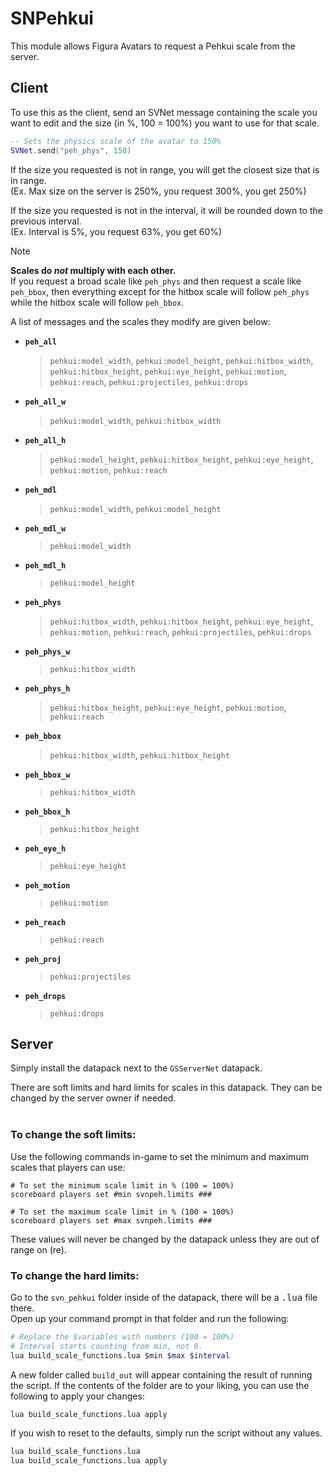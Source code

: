 # SNPehkui
This module allows Figura Avatars to request a Pehkui scale from the server.


## Client
To use this as the client, send an SVNet message containing the scale you want to edit and the size (in %, 100 = 100%)
you want to use for that scale.
```lua
-- Sets the physics scale of the avatar to 150%
SVNet.send("peh_phys", 150)
```

If the size you requested is not in range, you will get the closest size that is in range.  
(Ex. Max size on the server is 250%, you request 300%, you get 250%)

If the size you requested is not in the interval, it will be rounded down to the previous interval.  
(Ex. Interval is 5%, you request 63%, you get 60%)

> [!NOTE]  
> **Scales do *not* multiply with each other.**  
> If you request a broad scale like `peh_phys` and then request a scale like `peh_bbox`, then everything except for the
> hitbox scale will follow `peh_phys` while the hitbox scale will follow `peh_bbox`.

A list of messages and the scales they modify are given below:
* **`peh_all`**  
  > `pehkui:model_width`, `pehkui:model_height`, `pehkui:hitbox_width`, `pehkui:hitbox_height`, `pehkui:eye_height`,
  > `pehkui:motion`, `pehkui:reach`, `pehkui:projectiles`, `pehkui:drops`
* **`peh_all_w`**  
  > `pehkui:model_width`, `pehkui:hitbox_width`
* **`peh_all_h`**  
  > `pehkui:model_height`, `pehkui:hitbox_height`, `pehkui:eye_height`, `pehkui:motion`, `pehkui:reach`
* **`peh_mdl`**  
  > `pehkui:model_width`, `pehkui:model_height`
* **`peh_mdl_w`**  
  > `pehkui:model_width`
* **`peh_mdl_h`**  
  > `pehkui:model_height`
* **`peh_phys`**  
  > `pehkui:hitbox_width`, `pehkui:hitbox_height`, `pehkui:eye_height`, `pehkui:motion`, `pehkui:reach`,
  > `pehkui:projectiles`, `pehkui:drops`
* **`peh_phys_w`**  
  > `pehkui:hitbox_width`
* **`peh_phys_h`**  
  > `pehkui:hitbox_height`, `pehkui:eye_height`, `pehkui:motion`, `pehkui:reach`
* **`peh_bbox`**  
  > `pehkui:hitbox_width`, `pehkui:hitbox_height`
* **`peh_bbox_w`**  
  > `pehkui:hitbox_width`
* **`peh_bbox_h`**  
  > `pehkui:hitbox_height`
* **`peh_eye_h`**  
  > `pehkui:eye_height`
* **`peh_motion`**  
  > `pehkui:motion`
* **`peh_reach`**  
  > `pehkui:reach`
* **`peh_proj`**  
  > `pehkui:projectiles`
* **`peh_drops`**  
  > `pehkui:drops`


## Server
Simply install the datapack next to the `GSServerNet` datapack.

There are soft limits and hard limits for scales in this datapack. They can be changed by the server owner if
needed.  
&nbsp;
### To change the soft limits:
Use the following commands in-game to set the minimum and maximum scales that players can use:
```mcfunction
# To set the minimum scale limit in % (100 = 100%)
scoreboard players set #min svnpeh.limits ###

# To set the maximum scale limit in % (100 = 100%)
scoreboard players set #max svnpeh.limits ###
```
These values will never be changed by the datapack unless they are out of range on (re).
&nbsp;
### To change the hard limits:
Go to the `svn_pehkui` folder inside of the datapack, there will be a <samp>.lua</samp> file there.  
Open up your command prompt in that folder and run the following:
```sh
# Replace the $variables with numbers (100 = 100%)
# Interval starts counting from min, not 0.
lua build_scale_functions.lua $min $max $interval
```
A new folder called `build_out` will appear containing the result of running the script. If the contents of the folder
are to your liking, you can use the following to apply your changes:
```sh
lua build_scale_functions.lua apply
```
If you wish to reset to the defaults, simply run the script without any values.
```sh
lua build_scale_functions.lua
lua build_scale_functions.lua apply
```
